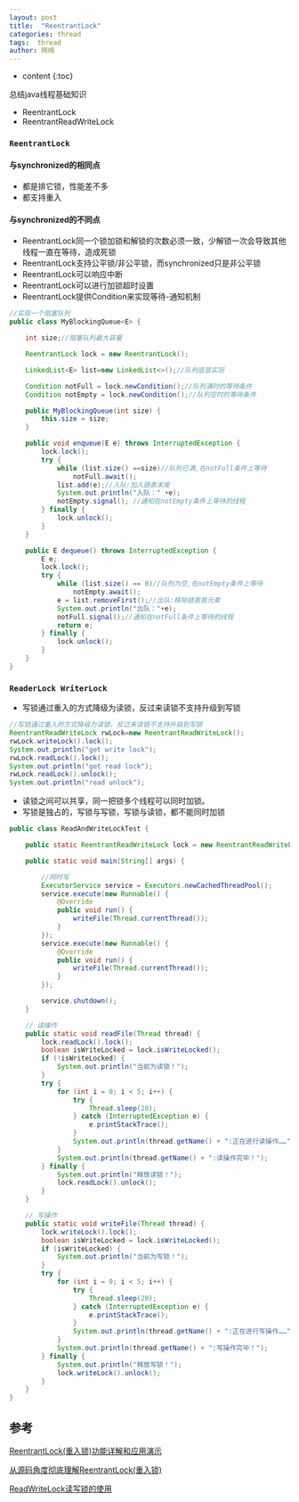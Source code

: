 ```yaml
---
layout: post
title:  "ReentrantLock"
categories: thread
tags:  thread
author: 网络
---
```


* content
{:toc}

总结java线程基础知识

* ReentrantLock
* ReentrantReadWriteLock







### `ReentrantLock`

#### 与synchronized的相同点

* 都是排它锁，性能差不多
* 都支持重入

#### 与synchronized的不同点

* ReentrantLock同一个锁加锁和解锁的次数必须一致，少解锁一次会导致其他线程一直在等待，造成死锁
* ReentrantLock支持公平锁/非公平锁，而synchronized只是非公平锁
* ReentrantLock可以响应中断
* ReentrantLock可以进行加锁超时设置
* ReentrantLock提供Condition来实现等待-通知机制

```java
//实现一个阻塞队列
public class MyBlockingQueue<E> {

    int size;//阻塞队列最大容量

    ReentrantLock lock = new ReentrantLock();

    LinkedList<E> list=new LinkedList<>();//队列底层实现

    Condition notFull = lock.newCondition();//队列满时的等待条件
    Condition notEmpty = lock.newCondition();//队列空时的等待条件

    public MyBlockingQueue(int size) {
        this.size = size;
    }

    public void enqueue(E e) throws InterruptedException {
        lock.lock();
        try {
            while (list.size() ==size)//队列已满,在notFull条件上等待
                notFull.await();
            list.add(e);//入队:加入链表末尾
            System.out.println("入队：" +e);
            notEmpty.signal(); //通知在notEmpty条件上等待的线程
        } finally {
            lock.unlock();
        }
    }

    public E dequeue() throws InterruptedException {
        E e;
        lock.lock();
        try {
            while (list.size() == 0)//队列为空,在notEmpty条件上等待
                notEmpty.await();
            e = list.removeFirst();//出队:移除链表首元素
            System.out.println("出队："+e);
            notFull.signal();//通知在notFull条件上等待的线程
            return e;
        } finally {
            lock.unlock();
        }
    }
}
```

### `ReaderLock WriterLock`

* 写锁通过重入的方式降级为读锁，反过来读锁不支持升级到写锁

```java
//写锁通过重入的方式降级为读锁，反过来读锁不支持升级到写锁
ReentrantReadWriteLock rwLock=new ReentrantReadWriteLock();
rwLock.writeLock().lock();
System.out.println("get write lock");
rwLock.readLock().lock();
System.out.println("get read lock");
rwLock.readLock().unlock();
System.out.println("read unlock");
```

* 读锁之间可以共享，同一把锁多个线程可以同时加锁。
* 写锁是独占的，写锁与写锁，写锁与读锁，都不能同时加锁

```java
public class ReadAndWriteLockTest {

    public static ReentrantReadWriteLock lock = new ReentrantReadWriteLock();

    public static void main(String[] args) {

        //同时写
        ExecutorService service = Executors.newCachedThreadPool();
        service.execute(new Runnable() {
            @Override
            public void run() {
                writeFile(Thread.currentThread());
            }
        });
        service.execute(new Runnable() {
            @Override
            public void run() {
                writeFile(Thread.currentThread());
            }
        });

        service.shutdown();
    }

    // 读操作
    public static void readFile(Thread thread) {
        lock.readLock().lock();
        boolean isWriteLocked = lock.isWriteLocked();
        if (!isWriteLocked) {
            System.out.println("当前为读锁！");
        }
        try {
            for (int i = 0; i < 5; i++) {
                try {
                    Thread.sleep(20);
                } catch (InterruptedException e) {
                    e.printStackTrace();
                }
                System.out.println(thread.getName() + ":正在进行读操作……");
            }
            System.out.println(thread.getName() + ":读操作完毕！");
        } finally {
            System.out.println("释放读锁！");
            lock.readLock().unlock();
        }
    }

    // 写操作
    public static void writeFile(Thread thread) {
        lock.writeLock().lock();
        boolean isWriteLocked = lock.isWriteLocked();
        if (isWriteLocked) {
            System.out.println("当前为写锁！");
        }
        try {
            for (int i = 0; i < 5; i++) {
                try {
                    Thread.sleep(20);
                } catch (InterruptedException e) {
                    e.printStackTrace();
                }
                System.out.println(thread.getName() + ":正在进行写操作……");
            }
            System.out.println(thread.getName() + ":写操作完毕！");
        } finally {
            System.out.println("释放写锁！");
            lock.writeLock().unlock();
        }
    }
}
```

## 参考

[ReentrantLock(重入锁)功能详解和应用演示](https://www.cnblogs.com/takumicx/p/9338983.html)

[从源码角度彻底理解ReentrantLock(重入锁)](https://www.cnblogs.com/takumicx/p/9402021.html)

[ReadWriteLock读写锁的使用](https://www.jianshu.com/p/9cd5212c8841)